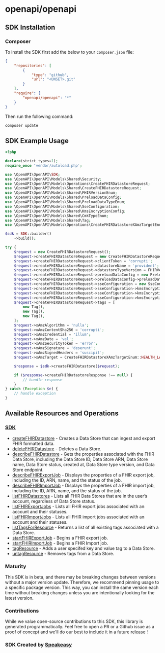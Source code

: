 # openapi/openapi

<!-- Start SDK Installation -->
## SDK Installation

### Composer

To install the SDK first add the below to your `composer.json` file:

```json
{
    "repositories": [
        {
            "type": "github",
            "url": "<UNSET>.git"
        }
    ],
    "require": {
        "openapi/openapi": "*"
    }
}
```

Then run the following command:

```bash
composer update
```
<!-- End SDK Installation -->

## SDK Example Usage
<!-- Start SDK Example Usage -->
```php
<?php

declare(strict_types=1);
require_once 'vendor/autoload.php';

use \OpenAPI\OpenAPI\SDK;
use \OpenAPI\OpenAPI\Models\Shared\Security;
use \OpenAPI\OpenAPI\Models\Operations\CreateFHIRDatastoreRequest;
use \OpenAPI\OpenAPI\Models\Shared\CreateFHIRDatastoreRequest;
use \OpenAPI\OpenAPI\Models\Shared\FHIRVersionEnum;
use \OpenAPI\OpenAPI\Models\Shared\PreloadDataConfig;
use \OpenAPI\OpenAPI\Models\Shared\PreloadDataTypeEnum;
use \OpenAPI\OpenAPI\Models\Shared\SseConfiguration;
use \OpenAPI\OpenAPI\Models\Shared\KmsEncryptionConfig;
use \OpenAPI\OpenAPI\Models\Shared\CmkTypeEnum;
use \OpenAPI\OpenAPI\Models\Shared\Tag;
use \OpenAPI\OpenAPI\Models\Operations\CreateFHIRDatastoreXAmzTargetEnum;

$sdk = SDK::builder()
    ->build();

try {
    $request = new CreateFHIRDatastoreRequest();
    $request->createFHIRDatastoreRequest = new CreateFHIRDatastoreRequest();
    $request->createFHIRDatastoreRequest->clientToken = 'corrupti';
    $request->createFHIRDatastoreRequest->datastoreName = 'provident';
    $request->createFHIRDatastoreRequest->datastoreTypeVersion = FHIRVersionEnum::R4;
    $request->createFHIRDatastoreRequest->preloadDataConfig = new PreloadDataConfig();
    $request->createFHIRDatastoreRequest->preloadDataConfig->preloadDataType = PreloadDataTypeEnum::SYNTHEA;
    $request->createFHIRDatastoreRequest->sseConfiguration = new SseConfiguration();
    $request->createFHIRDatastoreRequest->sseConfiguration->kmsEncryptionConfig = new KmsEncryptionConfig();
    $request->createFHIRDatastoreRequest->sseConfiguration->kmsEncryptionConfig->cmkType = CmkTypeEnum::AWS_OWNED_KMS_KEY;
    $request->createFHIRDatastoreRequest->sseConfiguration->kmsEncryptionConfig->kmsKeyId = 'quibusdam';
    $request->createFHIRDatastoreRequest->tags = [
        new Tag(),
        new Tag(),
        new Tag(),
    ];
    $request->xAmzAlgorithm = 'nulla';
    $request->xAmzContentSha256 = 'corrupti';
    $request->xAmzCredential = 'illum';
    $request->xAmzDate = 'vel';
    $request->xAmzSecurityToken = 'error';
    $request->xAmzSignature = 'deserunt';
    $request->xAmzSignedHeaders = 'suscipit';
    $request->xAmzTarget = CreateFHIRDatastoreXAmzTargetEnum::HEALTH_LAKE_CREATE_FHIR_DATASTORE;

    $response = $sdk->createFHIRDatastore($request);

    if ($response->createFHIRDatastoreResponse !== null) {
        // handle response
    }
} catch (Exception $e) {
    // handle exception
}
```
<!-- End SDK Example Usage -->

<!-- Start SDK Available Operations -->
## Available Resources and Operations

### [SDK](docs/sdk/README.md)

* [createFHIRDatastore](docs/sdk/README.md#createfhirdatastore) - Creates a Data Store that can ingest and export FHIR formatted data.
* [deleteFHIRDatastore](docs/sdk/README.md#deletefhirdatastore) - Deletes a Data Store. 
* [describeFHIRDatastore](docs/sdk/README.md#describefhirdatastore) - Gets the properties associated with the FHIR Data Store, including the Data Store ID, Data Store ARN, Data Store name, Data Store status, created at, Data Store type version, and Data Store endpoint.
* [describeFHIRExportJob](docs/sdk/README.md#describefhirexportjob) - Displays the properties of a FHIR export job, including the ID, ARN, name, and the status of the job.
* [describeFHIRImportJob](docs/sdk/README.md#describefhirimportjob) - Displays the properties of a FHIR import job, including the ID, ARN, name, and the status of the job. 
* [listFHIRDatastores](docs/sdk/README.md#listfhirdatastores) - Lists all FHIR Data Stores that are in the user’s account, regardless of Data Store status.
* [listFHIRExportJobs](docs/sdk/README.md#listfhirexportjobs) -  Lists all FHIR export jobs associated with an account and their statuses. 
* [listFHIRImportJobs](docs/sdk/README.md#listfhirimportjobs) -  Lists all FHIR import jobs associated with an account and their statuses. 
* [listTagsForResource](docs/sdk/README.md#listtagsforresource) -  Returns a list of all existing tags associated with a Data Store. 
* [startFHIRExportJob](docs/sdk/README.md#startfhirexportjob) - Begins a FHIR export job.
* [startFHIRImportJob](docs/sdk/README.md#startfhirimportjob) - Begins a FHIR Import job.
* [tagResource](docs/sdk/README.md#tagresource) -  Adds a user specifed key and value tag to a Data Store. 
* [untagResource](docs/sdk/README.md#untagresource) -  Removes tags from a Data Store. 
<!-- End SDK Available Operations -->

### Maturity

This SDK is in beta, and there may be breaking changes between versions without a major version update. Therefore, we recommend pinning usage
to a specific package version. This way, you can install the same version each time without breaking changes unless you are intentionally
looking for the latest version.

### Contributions

While we value open-source contributions to this SDK, this library is generated programmatically.
Feel free to open a PR or a Github issue as a proof of concept and we'll do our best to include it in a future release !

### SDK Created by [Speakeasy](https://docs.speakeasyapi.dev/docs/using-speakeasy/client-sdks)
